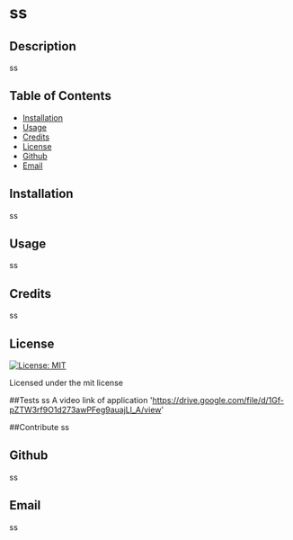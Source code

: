 
# ss
  
  ## Description
  ss
  
  ## Table of Contents
  - [Installation](#installation)
  - [Usage](#usage)
  - [Credits](#credits)
  - [License](#license)
  - [Github](#github)
  - [Email](#email)

  
  ## Installation
  ss
  
  ## Usage
  ss
    
  ## Credits
  ss
    
  ## License

[![License: MIT](https://img.shields.io/badge/License-MIT-yellow.svg)](https://opensource.org/licenses/MIT)

Licensed under the mit license

    
  ##Tests
  ss A video link of application 'https://drive.google.com/file/d/1Gf-pZTW3rf9O1d273awPFeg9auajLl_A/view'
    
  ##Contribute
  ss
  
  ## Github
  ss
    
  ## Email
  ss